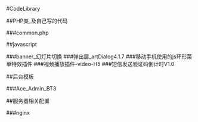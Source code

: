 #CodeLibrary


##PHP类_及自己写的代码

###common.php

##javascript

###banner_幻灯片切换
###弹出层_artDialog4.1.7
###移动手机使用的js环形菜单特效插件
###视频播放插件-video-H5
###短信发送验证码倒计时V1.0


##后台模板

###Ace_Admin_BT3

##服务器相关配置

###nginx
